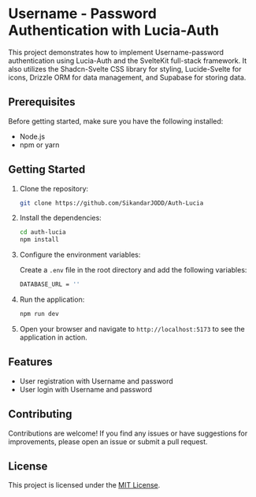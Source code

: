 # Username - Password Authentication with Lucia-Auth

This project demonstrates how to implement Username-password authentication using Lucia-Auth and the SvelteKit full-stack framework. It also utilizes the Shadcn-Svelte CSS library for styling, Lucide-Svelte for icons, Drizzle ORM for data management, and Supabase for storing data.

## Prerequisites

Before getting started, make sure you have the following installed:

- Node.js
- npm or yarn

## Getting Started

1. Clone the repository:

   ```bash
   git clone https://github.com/SikandarJODD/Auth-Lucia
   ```

2. Install the dependencies:

   ```bash
   cd auth-lucia
   npm install
   ```

3. Configure the environment variables:

   Create a `.env` file in the root directory and add the following variables:

   ```bash
   DATABASE_URL = ''
   ```

4. Run the application:

   ```bash
   npm run dev
   ```

5. Open your browser and navigate to `http://localhost:5173` to see the application in action.

## Features

- User registration with Username and password
- User login with Username and password
<!-- - Password reset functionality
- User profile management -->

## Contributing

Contributions are welcome! If you find any issues or have suggestions for improvements, please open an issue or submit a pull request.

## License

This project is licensed under the [MIT License](LICENSE).
